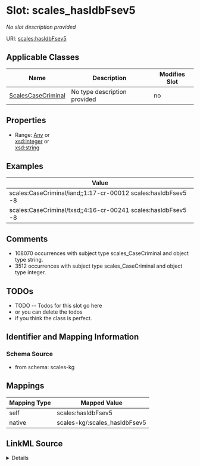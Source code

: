 

# Slot: scales_hasIdbFsev5


_No slot description provided_





URI: [scales:hasIdbFsev5](http://schemas.scales-okn.org/rdf/scales#hasIdbFsev5)



<!-- no inheritance hierarchy -->





## Applicable Classes

| Name | Description | Modifies Slot |
| --- | --- | --- |
| [ScalesCaseCriminal](../classes/ScalesCaseCriminal.md) | No type description provided |  no  |







## Properties

* Range: [Any](../classes/Any.md)&nbsp;or&nbsp;<br />[xsd:integer](http://www.w3.org/2001/XMLSchema#integer)&nbsp;or&nbsp;<br />[xsd:string](http://www.w3.org/2001/XMLSchema#string)






## Examples

| Value |
| --- |
| scales:CaseCriminal/iand;;1:17-cr-00012 scales:hasIdbFsev5 -8 |
| scales:CaseCriminal/txsd;;4:16-cr-00241 scales:hasIdbFsev5 -8 |

## Comments

* 108070 occurrences with subject type scales_CaseCriminal and object type string.
* 3512 occurrences with subject type scales_CaseCriminal and object type integer.

## TODOs

* TODO -- Todos for this slot go here
* or you can delete the todos
* if you think the class is perfect.

## Identifier and Mapping Information







### Schema Source


* from schema: scales-kg




## Mappings

| Mapping Type | Mapped Value |
| ---  | ---  |
| self | scales:hasIdbFsev5 |
| native | scales-kg/:scales_hasIdbFsev5 |




## LinkML Source

<details>
```yaml
name: scales_hasIdbFsev5
description: No slot description provided
todos:
- TODO -- Todos for this slot go here
- or you can delete the todos
- if you think the class is perfect.
comments:
- 108070 occurrences with subject type scales_CaseCriminal and object type string.
- 3512 occurrences with subject type scales_CaseCriminal and object type integer.
examples:
- value: scales:CaseCriminal/iand;;1:17-cr-00012 scales:hasIdbFsev5 -8
- value: scales:CaseCriminal/txsd;;4:16-cr-00241 scales:hasIdbFsev5 -8
from_schema: scales-kg
rank: 1000
slot_uri: scales:hasIdbFsev5
alias: scales_hasIdbFsev5
domain_of:
- scales_CaseCriminal
range: Any
any_of:
- range: integer
- range: string

```
</details>